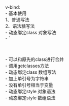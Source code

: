 #  

v-bind:  
        - 基本使用  
                1、普通写法  
                2、语法糖写法  
        - 动态绑定class 对象写法  
                - `<h2 class="{类名:布尔值，类名:布尔值，类名:布尔值}"></h2>  
                - 可以和原先的class进行合并  
                - 调用getclasses方法  
        - 动态绑定class 数组写法  
                - 加上单引号为字符串  
                - 没有单引号相当于变量  
        - 动态绑定style 对象语法  
        - 动态绑定style 数组语法